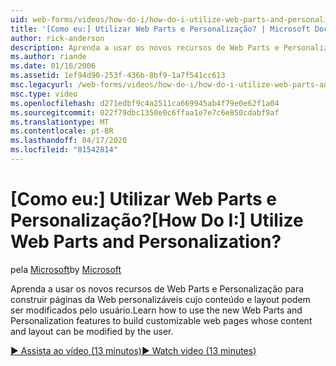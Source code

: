 ```yaml
---
uid: web-forms/videos/how-do-i/how-do-i-utilize-web-parts-and-personalization
title: '[Como eu:] Utilizar Web Parts e Personalização? | Microsoft Docs'
author: rick-anderson
description: Aprenda a usar os novos recursos de Web Parts e Personalização para construir páginas da Web personalizáveis cujo conteúdo e layout podem ser modificados pelo usuário.
ms.author: riande
ms.date: 01/16/2006
ms.assetid: 1ef94d90-253f-436b-8bf9-1a7f541cc613
msc.legacyurl: /web-forms/videos/how-do-i/how-do-i-utilize-web-parts-and-personalization
msc.type: video
ms.openlocfilehash: d271edbf9c4a2511ca669945ab4f79e0e62f1a04
ms.sourcegitcommit: 022f79dbc1350e0c6ffaa1e7e7c6e850cdabf9af
ms.translationtype: MT
ms.contentlocale: pt-BR
ms.lasthandoff: 04/17/2020
ms.locfileid: "81542814"
---
```

# <a name="how-do-i-utilize-web-parts-and-personalization"></a><span data-ttu-id="29545-104">[Como eu:] Utilizar Web Parts e Personalização?</span><span class="sxs-lookup"><span data-stu-id="29545-104">[How Do I:] Utilize Web Parts and Personalization?</span></span>

<span data-ttu-id="29545-105">pela [Microsoft](https://github.com/microsoft)</span><span class="sxs-lookup"><span data-stu-id="29545-105">by [Microsoft](https://github.com/microsoft)</span></span>

<span data-ttu-id="29545-106">Aprenda a usar os novos recursos de Web Parts e Personalização para construir páginas da Web personalizáveis cujo conteúdo e layout podem ser modificados pelo usuário.</span><span class="sxs-lookup"><span data-stu-id="29545-106">Learn how to use the new Web Parts and Personalization features to build customizable web pages whose content and layout can be modified by the user.</span></span>

[<span data-ttu-id="29545-107">&#9654; Assista ao vídeo (13 minutos)</span><span class="sxs-lookup"><span data-stu-id="29545-107">&#9654; Watch video (13 minutes)</span></span>](https://channel9.msdn.com/Blogs/ASP-NET-Site-Videos/how-do-i-utilize-web-parts-and-personalization)
